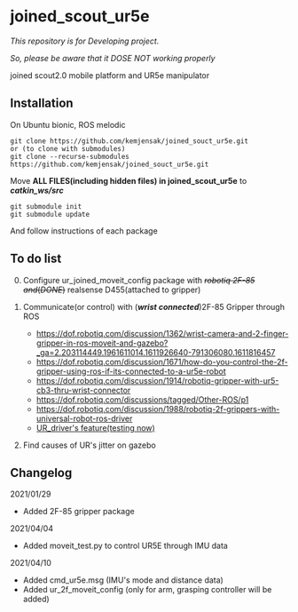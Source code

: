 

# joined_scout_ur5e
*This repository is for Developing project.*

*So, please be aware that it DOSE NOT working properly*

joined scout2.0 mobile platform and UR5e manipulator


## Installation
On Ubuntu bionic, ROS melodic 

    git clone https://github.com/kemjensak/joined_souct_ur5e.git
    or (to clone with submodules)
    git clone --recurse-submodules https://github.com/kemjensak/joined_souct_ur5e.git
    
Move **ALL FILES(including hidden files) in joined_scout_ur5e** to ***catkin_ws/src***

    git submodule init
    git submodule update


And follow instructions of each package



## To do list

 0. Configure ur_joined_moveit_config package with ~~*robotiq 2F-85 and*(*DONE*)~~ realsense D455(attached to gripper)
 1. Communicate(or control) with (***wrist connected***)2F-85 Gripper through ROS
	 - https://dof.robotiq.com/discussion/1362/wrist-camera-and-2-finger-gripper-in-ros-moveit-and-gazebo?_ga=2.203114449.1961611014.1611926640-791306080.1611816457
	  - https://dof.robotiq.com/discussion/1671/how-do-you-control-the-2f-gripper-using-ros-if-its-connected-to-a-ur5e-robot
	  - https://dof.robotiq.com/discussion/1914/robotiq-gripper-with-ur5-cb3-thru-wrist-connector
	   - https://dof.robotiq.com/discussions/tagged/Other-ROS/p1
	   - https://dof.robotiq.com/discussion/1988/robotiq-2f-grippers-with-universal-robot-ros-driver
	   - [UR_driver's feature(testing now)](https://github.com/kemjensak/joined_souct_ur5e/blob/master/Universal_Robots_ROS_Driver/ur_robot_driver/doc/setup_tool_communication.md)

 2. Find causes of UR's jitter on gazebo



       
 

## Changelog
2021/01/29
 -  Added 2F-85 gripper package

2021/04/04
 -  Added moveit_test.py to control UR5E through IMU data

2021/04/10
 -  Added cmd_ur5e.msg (IMU's mode and distance data)
 -  Added ur_2f_moveit_config (only for arm, grasping controller will be added)
	 
